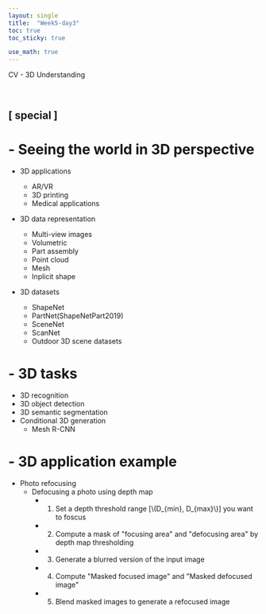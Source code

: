 ```yaml
---
layout: single
title:  "Week5-day3"
toc: true
toc_sticky: true

use_math: true
---
```


CV - 3D Understanding

<br>

## [ special ]

# - Seeing the world in 3D perspective
- 3D applications 
    - AR/VR
    - 3D printing
    - Medical applications
    
- 3D data representation
    - Multi-view images
    - Volumetric
    - Part assembly
    - Point cloud
    - Mesh
    - Inplicit shape
    
- 3D datasets
    - ShapeNet
    - PartNet(ShapeNetPart2019)
    - SceneNet
    - ScanNet 
    - Outdoor 3D scene datasets
    
# - 3D tasks 
- 3D recognition
- 3D object detection
- 3D semantic segmentation
- Conditional 3D generation
    - Mesh R-CNN
    
# - 3D application example
- Photo refocusing
    - Defocusing a photo using depth map
        - 1. Set a depth threshold range [\\(D_{min}, D_{max}\\)] you want to foscus
        - 2. Compute a mask of "focusing area" and "defocusing area" by depth map thresholding 
        - 3. Generate a blurred version of the input image
        - 4. Compute "Masked focused image" and "Masked defocused image"
        - 5. Blend masked images to generate a refocused image
